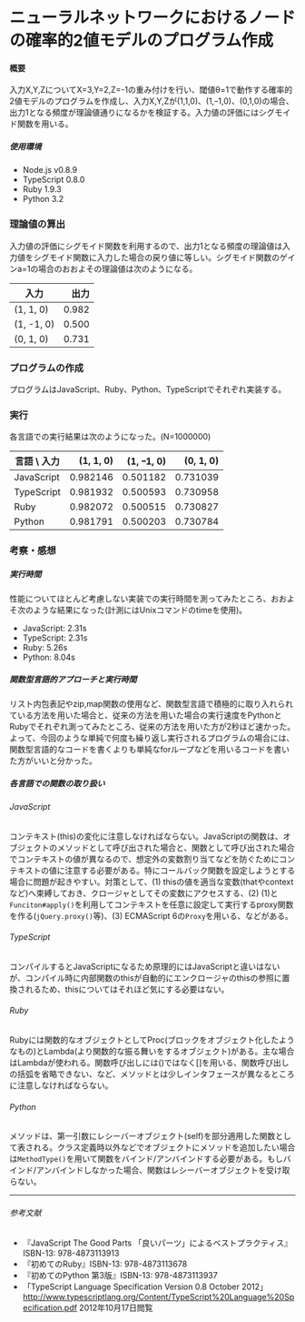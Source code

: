 ニューラルネットワークにおけるノードの確率的2値モデルのプログラム作成
====================


#### 概要

入力X,Y,ZについてX=3,Y=2,Z=-1の重み付けを行い、閾値θ=1で動作する確率的2値モデルのプログラムを作成し、入力X,Y,Zが(1,1,0)、(1,ｰ1,0)、(0,1,0)の場合、出力1となる頻度が理論値通りになるかを検証する。入力値の評価にはシグモイド関数を用いる。

##### 使用環境

- Node.js v0.8.9
- TypeScript 0.8.0
- Ruby 1.9.3
- Python 3.2

### 理論値の算出

入力値の評価にシグモイド関数を利用するので、出力1となる頻度の理論値は入力値をシグモイド関数に入力した場合の戻り値に等しい。シグモイド関数のゲインa=1の場合のおおよその理論値は次のようになる。

入力       | 出力
-----------|-----:
(1, 1, 0)  | 0.982
(1, -1, 0) | 0.500
(0, 1, 0)  | 0.731

### プログラムの作成

プログラムはJavaScript、Ruby、Python、TypeScriptでそれぞれ実装する。

### 実行

各言語での実行結果は次のようになった。(N=1000000)

言語 \ 入力 | (1, 1, 0)  | (1, ｰ1, 0)  | (0, 1, 0)
------------|-----------:|------------:|------------:
JavaScript  |   0.982146 |    0.501182 | 0.731039
TypeScript  |   0.981932 |    0.500593 | 0.730958
Ruby        |   0.982072 |    0.500515 | 0.730827
Python      |   0.981791 |    0.500203 | 0.730784

### 考察・感想

##### 実行時間

性能についてほとんど考慮しない実装での実行時間を測ってみたところ、おおよそ次のような結果になった(計測にはUnixコマンドのtimeを使用)。

- JavaScript: 2.31s
- TypeScript: 2.31s
- Ruby: 5.26s
- Python: 8.04s

##### 関数型言語的アプローチと実行時間

リスト内包表記やzip,map関数の使用など、関数型言語で積極的に取り入れられている方法を用いた場合と、従来の方法を用いた場合の実行速度をPythonとRubyでそれぞれ測ってみたところ、従来の方法を用いた方が2秒ほど速かった。よって、今回のような単純で何度も繰り返し実行されるプログラムの場合には、関数型言語的なコードを書くよりも単純なforループなどを用いるコードを書いた方がいいと分かった。

##### 各言語での関数の取り扱い

###### JavaScript

コンテキスト(this)の変化に注意しなければならない。JavaScriptの関数は、オブジェクトのメソッドとして呼び出された場合と、関数として呼び出された場合でコンテキストの値が異なるので、想定外の変数割り当てなどを防ぐためにコンテキストの値に注意する必要がある。特にコールバック関数を設定しようとする場合に問題が起きやすい。対策として、(1) thisの値を適当な変数(thatやcontextなど)へ束縛しておき、クロージャとしてその変数にアクセスする、(2) (1)と`Funciton#apply()`を利用してコンテキストを任意に設定して実行するproxy関数を作る(`jQuery.proxy()`等)、(3) ECMAScript 6の`Proxy`を用いる、などがある。

###### TypeScript

コンパイルするとJavaScriptになるため原理的にはJavaScriptと違いはないが、コンパイル時に内部関数のthisが自動的にエンクロージャのthisの参照に置換されるため、thisについてはそれほど気にする必要はない。

###### Ruby

Rubyには関数的なオブジェクトとしてProc(ブロックをオブジェクト化したようなもの)とLambda(より関数的な振る舞いをするオブジェクト)がある。主な場合はLambdaが使われる。関数呼び出しには()ではなく[]を用いる、関数呼び出しの括弧を省略できない、など、メソッドとは少しインタフェースが異なるところに注意しなければならない。

###### Python

メソッドは、第一引数にレシーバーオブジェクト(self)を部分適用した関数として表される。クラス定義時以外などでオブジェクトにメソッドを追加したい場合は`MethodType()`を用いて関数をバインド/アンバインドする必要がある。もしバインド/アンバインドしなかった場合、関数はレシーバーオブジェクトを受け取らない。

---

###### 参考文献

- 『JavaScript The Good Parts  「良いパーツ」によるベストプラクティス』ISBN-13: 978-4873113913
- 『初めてのRuby』ISBN-13: 978-4873113678
- 『初めてのPython 第3版』ISBN-13: 978-4873113937
- 「TypeScript  Language Specification  Version 0.8  October 2012」http://www.typescriptlang.org/Content/TypeScript%20Language%20Specification.pdf 2012年10月17日閲覧
